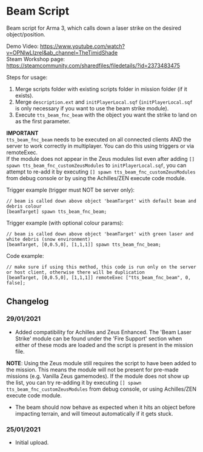 # Beam Script
Beam script for Arma 3, which calls down a laser strike on the desired object/position.

Demo Video: https://www.youtube.com/watch?v=OPNlwLIzreI&ab_channel=TheTimidShade  
Steam Workshop page: https://steamcommunity.com/sharedfiles/filedetails/?id=2373483475  

Steps for usage:
1. Merge scripts folder with existing scripts folder in mission folder (if it exists).
2. Merge `description.ext` and `initPlayerLocal.sqf` (`initPlayerLocal.sqf` is only necessary if you want to use the beam strike module).
3. Execute `tts_beam_fnc_beam` with the object you want the strike to land on as the first parameter.

**IMPORTANT**  
`tts_beam_fnc_beam` needs to be executed on all connected clients AND the server to work correctly in multiplayer. You can do this using triggers or via remoteExec.  
If the module does not appear in the Zeus modules list even after adding `[] spawn tts_beam_fnc_customZeusModules` to `initPlayerLocal.sqf`, you can attempt to re-add it by executing `[] spawn tts_beam_fnc_customZeusModules` from debug console or by using the Achilles/ZEN execute code module.

Trigger example (trigger must NOT be server only):
```sqf
// beam is called down above object 'beamTarget' with default beam and debris colour
[beamTarget] spawn tts_beam_fnc_beam; 
```
Trigger example (with optional colour params):
```sqf
// beam is called down above object 'beamTarget' with green laser and white debris (snow environment)
[beamTarget, [0,0.5,0], [1,1,1]] spawn tts_beam_fnc_beam; 
```
Code example:
```sqf
// make sure if using this method, this code is run only on the server or host client, otherwise there will be duplication
[beamTarget, [0,0.5,0], [1,1,1]] remoteExec ["tts_beam_fnc_beam", 0, false];
```

## Changelog
### 29/01/2021
- Added compatibility for Achilles and Zeus Enhanced. The 'Beam Laser Strike' module can be found under the 'Fire Support' section when either of these mods are loaded and the script is present in the mission file. 
  
**NOTE**: Using the Zeus module still requires the script to have been added to the mission. This means the module will not be present for pre-made missions (e.g. Vanilla Zeus gamemodes). If the module does not show up the list, you can try re-adding it by executing `[] spawn tts_beam_fnc_customZeusModules` from debug console, or using Achilles/ZEN execute code module.
- The beam should now behave as expected when it hits an object before impacting terrain, and will timeout automatically if it gets stuck.

### 25/01/2021
- Initial upload.
